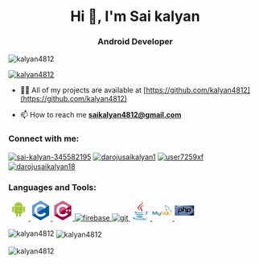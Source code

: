<h1 align="center">Hi 👋, I'm Sai kalyan</h1>
<h3 align="center">Android Developer</h3>

<p align="left"> <img src="https://komarev.com/ghpvc/?username=kalyan4812&label=Profile%20views&color=0e75b6&style=flat" alt="kalyan4812" /> </p>

<p align="left"> <a href="https://github.com/ryo-ma/github-profile-trophy"><img src="https://github-profile-trophy.vercel.app/?username=kalyan4812" alt="kalyan4812" /></a> </p>

- 👨‍💻 All of my projects are available at [https://github.com/kalyan4812](https://github.com/kalyan4812)

- 📫 How to reach me **saikalyan4812@gmail.com**

<h3 align="left">Connect with me:</h3>
<p align="left">
<a href="https://linkedin.com/in/sai-kalyan-345582195" target="blank"><img align="center" src="https://raw.githubusercontent.com/rahuldkjain/github-profile-readme-generator/master/src/images/icons/Social/linked-in-alt.svg" alt="sai-kalyan-345582195" height="30" width="40" /></a>
<a href="https://www.hackerrank.com/darojusaikalyan1" target="blank"><img align="center" src="https://raw.githubusercontent.com/rahuldkjain/github-profile-readme-generator/master/src/images/icons/Social/hackerrank.svg" alt="darojusaikalyan1" height="30" width="40" /></a>
<a href="https://www.leetcode.com/user7259xf" target="blank"><img align="center" src="https://raw.githubusercontent.com/rahuldkjain/github-profile-readme-generator/master/src/images/icons/Social/leet-code.svg" alt="user7259xf" height="30" width="40" /></a>
<a href="https://auth.geeksforgeeks.org/user/darojusaikalyan18" target="blank"><img align="center" src="https://raw.githubusercontent.com/rahuldkjain/github-profile-readme-generator/master/src/images/icons/Social/geeks-for-geeks.svg" alt="darojusaikalyan18" height="30" width="40" /></a>
</p>

<h3 align="left">Languages and Tools:</h3>
<p align="left"> <a href="https://developer.android.com" target="_blank"> <img src="https://raw.githubusercontent.com/devicons/devicon/master/icons/android/android-original-wordmark.svg" alt="android" width="40" height="40"/> </a> <a href="https://www.cprogramming.com/" target="_blank"> <img src="https://raw.githubusercontent.com/devicons/devicon/master/icons/c/c-original.svg" alt="c" width="40" height="40"/> </a> <a href="https://www.w3schools.com/cpp/" target="_blank"> <img src="https://raw.githubusercontent.com/devicons/devicon/master/icons/cplusplus/cplusplus-original.svg" alt="cplusplus" width="40" height="40"/> </a> <a href="https://firebase.google.com/" target="_blank"> <img src="https://www.vectorlogo.zone/logos/firebase/firebase-icon.svg" alt="firebase" width="40" height="40"/> </a> <a href="https://git-scm.com/" target="_blank"> <img src="https://www.vectorlogo.zone/logos/git-scm/git-scm-icon.svg" alt="git" width="40" height="40"/> </a> <a href="https://www.java.com" target="_blank"> <img src="https://raw.githubusercontent.com/devicons/devicon/master/icons/java/java-original.svg" alt="java" width="40" height="40"/> </a> <a href="https://www.mysql.com/" target="_blank"> <img src="https://raw.githubusercontent.com/devicons/devicon/master/icons/mysql/mysql-original-wordmark.svg" alt="mysql" width="40" height="40"/> </a> <a href="https://www.php.net" target="_blank"> <img src="https://raw.githubusercontent.com/devicons/devicon/master/icons/php/php-original.svg" alt="php" width="40" height="40"/> </a> </p>

<p><img align="left" src="https://github-readme-stats.vercel.app/api/top-langs?username=kalyan4812&show_icons=true&locale=en&layout=compact" alt="kalyan4812" /></p>

<p>&nbsp;<img align="center" src="https://github-readme-stats.vercel.app/api?username=kalyan4812&show_icons=true&locale=en" alt="kalyan4812" /></p>

<p><img align="center" src="https://github-readme-streak-stats.herokuapp.com/?user=kalyan4812&" alt="kalyan4812" /></p>

